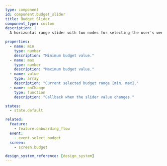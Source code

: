 ```yaml
---
type: component
id: component.budget_slider
title: Budget Slider
component_type: custom
description: |
  A horizontal range slider with two nodes for selecting the user's weekly grocery budget range during onboarding.

properties:
  - name: min
    type: number
    description: "Minimum budget value."
  - name: max
    type: number
    description: "Maximum budget value."
  - name: value
    type: array
    description: "Current selected budget range [min, max]."
  - name: onChange
    type: function
    description: "Callback when the slider value changes."

states:
  - state.default

related:
  feature:
    - feature.onboarding_flow
  event:
    - event.select_budget
  screen:
    - screen.budget

design_system_reference: [design_system]
---
```

